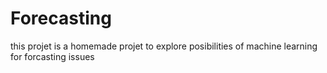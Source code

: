 # Forecasting
this projet is a homemade projet to explore posibilities of machine learning for forcasting issues
